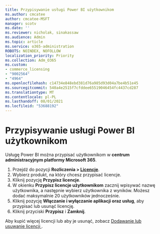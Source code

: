 ```yaml
---
title: Przypisywanie usługi Power BI użytkownikom
ms.author: cmcatee
author: cmcatee-MSFT
manager: scotv
ms.date: ''
ms.reviewer: nicholak, sinakassaw
ms.audience: Admin
ms.topic: article
ms.service: o365-administration
ROBOTS: NOINDEX, NOFOLLOW
localization_priority: Priority
ms.collection: Adm_O365
ms.custom:
- commerce_licensing
- "9002564"
- "4964"
ms.openlocfilehash: c14734e848ebd381d76a985d93d04a7be4b51e45
ms.sourcegitcommit: 540a4e2515f7cfddee65519046454fc4437cd287
ms.translationtype: MT
ms.contentlocale: pl-PL
ms.lasthandoff: 08/01/2021
ms.locfileid: "53688192"
---
```

# <a name="assign-power-bi-to-users"></a>Przypisywanie usługi Power BI użytkownikom

Usługę Power BI można przypisać użytkownikom w **centrum administracyjnym platformy Microsoft 365**.  

1. Przejdź do pozycji **Rozliczenia > [Licencje](https://go.microsoft.com/fwlink/p/?linkid=842264)**.
2. Wybierz produkt, na który chcesz przypisać licencje.
3. Kliknij pozycję **Przypisz licencje**.
4. W okienku **Przypisz licencje użytkownikom** zacznij wpisywać nazwę użytkownika, a następnie wybierz użytkownika z wyników. Możesz dodać maksymalnie 20 użytkowników jednocześnie.
5. Kliknij pozycję **Włączanie i wyłączanie aplikacji oraz usług**, aby przypisać lub usunąć licencję.
6. Kliknij przyciski **Przypisz** i **Zamknij**.

Aby kupić więcej licencji lub aby je usunąć, zobacz [Dodawanie lub usuwanie licencji ](/microsoft-365/commerce/licenses/buy-licenses#buy-or-remove-licenses-for-your-business-subscription).